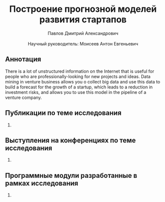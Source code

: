 <div align="center">
  <H1>
    Построение прогнозной моделей развития стартапов
  </H1>
  Павлов Дмитрий Александрович
</div><br>
<div align="center">
  Научный руководитель: Моисеев Антон Евгеньевич <br>
</div>

## Аннотация
There is a lot of unstructured information on the Internet that is useful for people who are professionally-looking for new projects and ideas. Data mining in venture business allows you o collect big data and use this data to build a forecast for the growth of a startup, which leads to a reduction in investment risks, and allows you to use this model in the pipeline of a venture company.

## Публикации по теме исследования
1. 

## Выступления на конференциях по теме исследования
1. 

## Программные модули разработанные в рамках исследования
1. 
